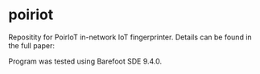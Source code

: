 # poiriot

Repositity for PoirIoT in-network IoT fingerprinter. Details can be found in the full paper: <link>

Program was tested using Barefoot SDE 9.4.0.

